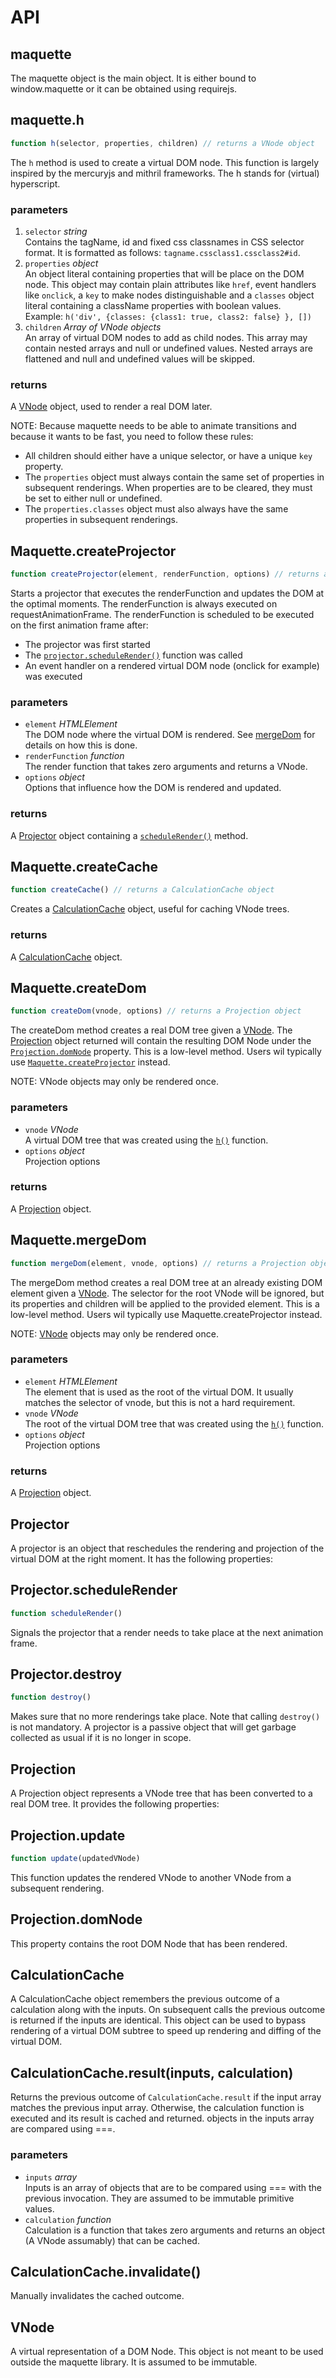 API
===

## maquette

The maquette object is the main object. It is either bound to window.maquette or it can be obtained using requirejs.

## maquette.h

```js
function h(selector, properties, children) // returns a VNode object
```

The `h` method is used to create a virtual DOM node. 
This function is largely inspired by the mercuryjs and mithril frameworks.
The h stands for (virtual) hyperscript.

### parameters

1. `selector` *string*  
Contains the tagName, id and fixed css classnames in CSS selector format. 
It is formatted as follows: `tagname.cssclass1.cssclass2#id`. 
2. `properties` *object*  
An object literal containing properties that will be place on the DOM node.
This object may contain plain attributes like `href`, event handlers like `onclick`, 
a `key` to make nodes distinguishable and a `classes` object literal containing a className properties with boolean values.  
Example: `h('div', {classes: {class1: true, class2: false} }, [])`
3. `children` *Array of VNode objects*  
An array of virtual DOM nodes to add as child nodes. 
This array may contain nested arrays and null or undefined values.
Nested arrays are flattened and null and undefined values will be skipped.

### returns

A [VNode](#vnode) object, used to render a real DOM later.
 
NOTE: Because maquette needs to be able to animate transitions and because it wants to be fast, you need to
follow these rules:

* All children should either have a unique selector, or have a unique `key` property. 
* The `properties` object must always contain the same set of properties in subsequent renderings. 
When properties are to be cleared, they must be set to either null or undefined.
* The `properties.classes` object must also always have the same properties in subsequent renderings.



## Maquette.createProjector

```js
function createProjector(element, renderFunction, options) // returns a Projector object
```

Starts a projector that executes the renderFunction and updates the DOM at the optimal moments. 
The renderFunction is always executed on requestAnimationFrame.
The renderFunction is scheduled to be executed on the first animation frame after:
* The projector was first started
* The [`projector.scheduleRender()`](#projectorchedulerender) function was called
* An event handler on a rendered virtual DOM node (onclick for example) was executed

### parameters

* `element` *HTMLElement*  
  The DOM node where the virtual DOM is rendered. See [mergeDom](#maquettemergedom) for details on how this is done.
* `renderFunction` *function*  
  The render function that takes zero arguments and returns a VNode.
* `options` *object*  
 Options that influence how the DOM is rendered and updated.

### returns

A [Projector](#projector) object containing a [`scheduleRender()`](#projectorschedulerender) method.

## Maquette.createCache

```js
function createCache() // returns a CalculationCache object
```

Creates a [CalculationCache](#calculationcache) object, useful for caching VNode trees.

### returns

A [CalculationCache](#calculationcache) object.



## Maquette.createDom

```js
function createDom(vnode, options) // returns a Projection object
```
The createDom method creates a real DOM tree given a [VNode](#vnode). The [Projection](#projection) object returned 
will contain the resulting DOM Node under the [`Projection.domNode`](#projectiondomnode) property.
This is a low-level method. Users wil typically use [`Maquette.createProjector`](#maquettecreateprojector) instead.

NOTE: VNode objects may only be rendered once.

### parameters

* `vnode` *VNode*  
  A virtual DOM tree that was created using the [`h()`](maquetteh) function.
* `options` *object*  
  Projection options

### returns

A [Projection](#rprojection) object.



## Maquette.mergeDom

```js
function mergeDom(element, vnode, options) // returns a Projection object
```

The mergeDom method creates a real DOM tree at an already existing DOM element given a [VNode](#vnode). 
The selector for the root VNode will be ignored, but its properties and children will be applied to the provided
element.
This is a low-level method. Users wil typically use Maquette.createProjector instead.

NOTE: [VNode](#vnode) objects may only be rendered once.

### parameters

* `element` *HTMLElement*  
  The element that is used as the root of the virtual DOM. It usually matches the selector of vnode, but this
  is not a hard requirement.
* `vnode` *VNode*  
  The root of the virtual DOM tree that was created using the [`h()`](#domsetterh) function.
* `options` *object*  
  Projection options

### returns

A [Projection](#projection) object.



## Projector

A projector is an object that reschedules the rendering and projection of the virtual DOM at the right moment.
It has the following properties:

## Projector.scheduleRender

```js
function scheduleRender()
```

Signals the projector that a render needs to take place at the next animation frame.

## Projector.destroy

```js
function destroy()
```

Makes sure that no more renderings take place. Note that calling `destroy()` is not mandatory. 
A projector is a passive object that will get garbage collected as usual if it is no longer in scope.


## Projection

A Projection object represents a VNode tree that has been converted to a real DOM tree. 
It provides the following properties:

## Projection.update

```js
function update(updatedVNode)
```

This function updates the rendered VNode to another VNode from a subsequent rendering.

## Projection.domNode

This property contains the root DOM Node that has been rendered.



## CalculationCache

A CalculationCache object remembers the previous outcome of a calculation along with the inputs.
On subsequent calls the previous outcome is returned if the inputs are identical.
This object can be used to bypass rendering of a virtual DOM subtree to speed up rendering and diffing of 
the virtual DOM.

## CalculationCache.result(inputs, calculation)

Returns the previous outcome of `CalculationCache.result` if the input array matches the previous input array.
Otherwise, the calculation function is executed and its result is cached and returned.
objects in the inputs array are compared using ===.

### parameters

* `inputs` *array*  
  Inputs is an array of objects that are to be compared using === with the previous invocation. They are
  assumed to be immutable primitive values.
* `calculation` *function*  
  Calculation is a function that takes zero arguments and returns an object (A VNode assumably) that can be cached.

## CalculationCache.invalidate()

Manually invalidates the cached outcome.

## VNode

A virtual representation of a DOM Node. This object is not meant to be used outside the maquette library. 
It is assumed to be immutable.
